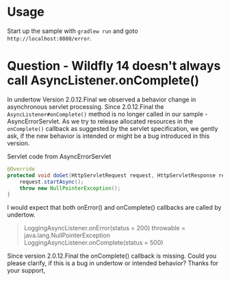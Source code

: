 # Usage

Start up the sample with `gradlew run` and goto `http://localhost:8080/error`.

# Question - Wildfly 14 doesn't always call AsyncListener.onComplete()

In undertow Version 2.0.12.Final we observed a behavior change in asynchronous servlet processing. 
Since 2.0.12.Final the `AsyncListener#onComplete()` method is no longer called in our sample - AsyncErrorServlet.
As we try to release allocated resources in the `onComplete()` callback as suggested by the servlet specification, 
we gently ask, if the new behavior is intended or might be a bug introduced in this version.

Servlet code from AsyncErrorServlet
``` java
@Override
protected void doGet(HttpServletRequest request, HttpServletResponse response) throws ServletException, IOException {
    request.startAsync(); 
    throw new NullPointerException();
}
```
I would expect that both onError() and onComplete() callbacks are called by undertow.
> LoggingAsyncListener.onError(status = 200)
>   throwable = java.lang.NullPointerException
> LoggingAsyncListener.onComplete(status = 500)

Since version 2.0.12.Final the onComplete() callback is missing. 
Could you please clarify, if this is a bug in undertow or intended behavior?
Thanks for your support,
